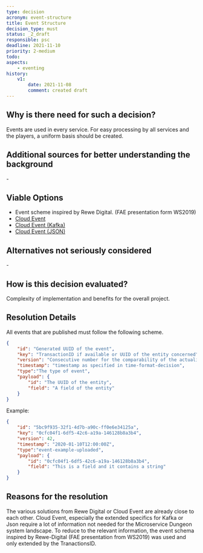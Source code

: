 ```yaml
---
type: decision
acronym: event-structure
title: Event Structure
decision_type: must
status: _2_draft
responsible: psc
deadline: 2021-11-10
priority: 2-medium
todo:
aspects:
    - eventing
history:
    v1:
        date: 2021-11-08
        comment: created draft
---
```


## Why is there need for such a decision?
Events are used in every service. For easy processing by all services and the players, a uniform basis should be created.

## Additional sources for better understanding the background
\-

## Viable Options
- Event scheme inspired by Rewe Digital. (FAE presentation form WS2019)
- [Cloud Event](https://github.com/cloudevents/spec/blob/v1.0.1/spec.md)
- [Cloud Event (Kafka)](https://github.com/cloudevents/spec/blob/v1.0.1/kafka-protocol-binding.md)
- [Cloud Event (JSON)](https://github.com/cloudevents/spec/blob/v1.0.1/json-format.md)


## Alternatives not seriously considered
\-

## How is this decision evaluated?
Complexity of implementation and benefits for the overall project.

## Resolution Details
All events that are published must follow the following scheme.
```json
{
    "id": "Generated UUID of the event",
    "key": "TransactionID if available or UUID of the entity concerned",
    "version": "Consecutive number for the comparability of the actuality of the event",
    "timestamp": "timestamp as specified in time-format-decision",
    "type":"The type of event",
    "payload": {
        "id": "The UUID of the entity",
        "field": "A field of the entity"
    }
}
```

Example:

```json
{
    "id": "5bc9f935-32f1-4d7b-a90c-ff0e6e34125a",
    "key": "0cfc04f1-6df5-42c6-a19a-146128b8a3b4",
    "version": 42,
    "timestamp": "2020-01-10T12:00:00Z",
    "type":"event-example-uploaded",
    "payload": {
        "id": "0cfc04f1-6df5-42c6-a19a-146128b8a3b4",
        "field": "This is a field and it contains a string"
    }
}
```

## Reasons for the resolution
The various solutions from Rewe Digital or Cloud Event are already close to each other. Cloud Event, especially the extended specifics for Kafka or Json require a lot of information not needed for the Microservice Dungeon system landscape. To reduce to the relevant information, the event schema inspired by Rewe-Digital (FAE presentation from WS2019) was used and only extended by the TranactionsID.
